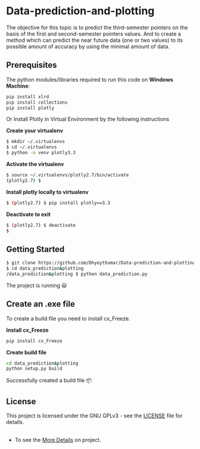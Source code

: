 # Data-prediction-and-plotting

The objective for this topic is to predict the third-semester pointers on the basis of the first and second-semester pointers values. And to create a method which can predict the near future data (one or two values) to its possible amount of accuracy by using the minimal amount of data.

## Prerequisites

The python modules/libraries required to run this code on **Windows Machine**:

```bash
pip install xlrd
pip install collections
pip install plotly
```

Or Install Plotly in Virtual Environment by the following instructions<br />

**Create your virtualenv**
```bash
$ mkdir ~/.virtualenvs
$ cd ~/.virtualenvs
$ python -m venv plotly3.3
```
**Activate the virtualenv**
```bash
$ source ~/.virtualenvs/plotly2.7/bin/activate
(plotly2.7) $
```
**Install plotly locally to virtualenv**
```bash
$ (plotly2.7) $ pip install plotly==3.3
```
**Deactivate to exit**
```bash
$ (plotly2.7) $ deactivate
$ 
```
## Getting Started
```bash
$ git clone https://github.com/Dhyeythumar/Data-prediction-and-plotting.git
$ cd data_prediction&plotting
/data_prediction&plotting $ python data_prediction.py
```
The project is running :smiley: <br />

## Create an .exe file

To create a build file you need to install cx_Freeze. <br />

**Install cx_Freeze**
```bash
pip install cx_Freeze
```
**Create build file**
```bash
cd data_prediction&plotting
python setup.py build
```
Successfully created a build file :package:

## License

This project is licensed under the GNU GPLv3 - see the [LICENSE](/LICENSE) file for details.<br />
<br/>
- To see the [More Details](/data_prediction&plotting/README.md) on project.
